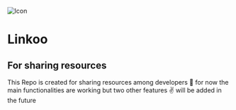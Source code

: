 ![Icon](https://user-images.githubusercontent.com/55833403/178490252-44eec3e2-14e8-4798-b640-a23826ee68a2.svg)

# Linkoo

## For sharing resources

This Repo is created for sharing resources among developers 🤯 for now the main functionalities are working  but two other features ✌ will be added in the future
